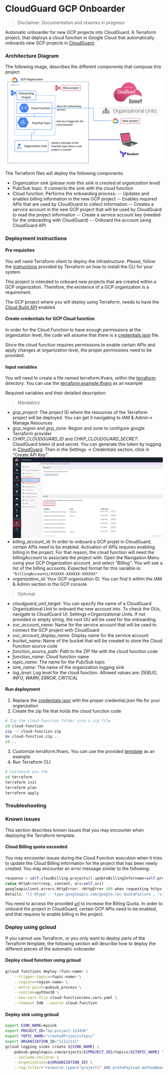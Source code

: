 # CloudGuard GCP Onboarder
> Disclaimer: Documentation and reworks in progress

Automatic onboarder for new GCP projects into CloudGuard. A Terraform project,
that deploys a cloud function in Google Cloud that automatically onboards new
GCP projects in [CloudGuard](https://secure.dome9.com/v2/).

### Architecture Diagram

The following image, describes the different components that compose this project
![Architecture](doc/img/architecture.png)

The Terraform files will deploy the following components:
- Organization sink (*please note this sink is created at organization level*)
- Pub/Sub topic. It connects the sink with the cloud function
- Cloud function. Performs the onboarding process:
-- Updates and enables billing information in the new GCP project
-- Enables required APIs that are used by CloudGuard to collect information
-- Creates a service account in the new GCP project that will be used by
CloudGuard to read the project information
-- Create a service account key (needed for the onboarding with CloudGuard)
-- Onboard the account using CloudGuard API

### Deployment instructions

#### Pre requisites

You will need Terraform client to deploy the infrastructure. Please, follow
the [instructions](https://learn.hashicorp.com/tutorials/terraform/install-cli)
provided by Terraform on how to install the CLI for your system.

This project is intended to onboard new projects that are created within a GCP
organization. Therefore, the existence of a GCP organization is a requirement.

The GCP project where you will deploy using Terraform, needs to have the [Cloud
Build API](https://cloud.google.com/cloud-build/docs/api/reference/rest)
enabled.

#### Create credentials for GCP Cloud function

In order for the Cloud Function to have enough permissions at the organization
level, the code will assume that there is a
[credentials.json](cloud-function/credentials/credentials.json) file.

Since the cloud function requires permissions to enable certain APIs and apply
changes at organization level, the proper permissions need to be provided.

#### Input variables
You will need to create a file named terraform.tfvars, within the
[terraform](terraform) directory. You can use the
[terraform.example.tfvars](terraform.example.tfvars) as an example

Required variables and their detailed description:
> Mandatory
- *gcp_project*: The project ID where the resources of the Terraform project
  will be deployed. You can get it navigating to IAM & Admin-> Manage Resources
- *gcp_region* and *gcp_zone*: Region and zone to configure google Terraform
  provider
- *CHKP_CLOUDGUARD_ID* and *CHKP_CLOUDGUARD_SECRET*: CloudGuard token id and
  secret. You can generate this token by logging in
  [CloudGuard](https://secure.dome9.com/v2/). Then in the Settings ->
  Credentials section, click in "Create API Key".
![Create CloudGuard credential](doc/img/create_cg_api_key.png)
- *billing_account_id*: In order to onboard a GCP projet in CloudGuard, certain
  APIs need to be enabled. Activation of APIs requires enabling billing in the
  project. For that reason, the cloud function will need the billingAccount to
  associate the project with. Open the Navigation Menu using your GCP
  Organization account, and select _"Billing"_. You will see a list of the
  billing accounts. Expected format for this variable is:
  ```"billingAccounts/XXXXXX-XXXXXX-XXXXXX"```
- *organization_id*: Your GCP organization ID. You can find it within the IAM &
  Admin section in the GCP console

>Optional
- *cloudguard_unit_target*: You can specify the name of a CloudGuard
  Organizational Unit to onboard the new account into. To check the OUs,
  navigate to CloudGuard UI: Settings->Organizational Units. If not provided or
  empty string, the root OU will be used for the onboarding.
- *svc_account_name*: Name for the service account that will be used to connect the GCP project with CloudGuard
- *svc_account_display_name*: Display name for the service account
- *bucket_name*: Name of the bucket that will be created to store the Cloud
  Function source code
- *function_source_path*: Path to the ZIP file with the cloud function code
- *function_name*: Cloud function name
- *topic_name*: The name for the Pub/Sub topic
- *sink_name*: The name of the organization logging sink
- *log_level*: Log level for the cloud function. Allowed values are: _DEBUG_,
  _INFO_, _WARN_, _ERROR_, _CRITICAL_

#### Run deployment

1. Replace the [credentials.json](cloud-function/credentials/credential.json) with the proper credential.json file for your organization
2. Create the zip file that holds the cloud function code
```bash
# Zip the cloud-function folder into a zip file
cd cloud-function
zip -r cloud-function.zip
mv cloud-function.zip ..
cd ..
```
3. Customize terraform.tfvars. You can use the provided
[template](terraform/terraform.example.tfvars) as an example
4. Run Terraform CLI
```bash
# Customize you the
cd terraform
terraform init
terraform plan
terraform apply
```

### Troubleshooting

### Known issues

This section describes known issues that you may encounter when deploying the
Terraform template.

#### Cloud Billing quota exceeded
You may encounter issues during the Cloud Function execution when it tries to
update the Cloud Billing information for the project that has been newly
created. You may encounter an error message similar to the following:

```python
response = self.cloudbilling.projects().updateBillingInfo(name=self.project, body=billing_info).execute()
raise HttpError(resp, content, uri=self.uri)
googleapiclient.errors.HttpError: <HttpError 400 when requesting https://cloudbilling.googleapis.com/v1/projects/<project-id>/billingInfo?alt=json returned "Precondition check failed.".
Details: "[{'@type': 'type.googleapis.com/google.rpc.QuotaFailure', 'violations': [{'subject': 'billingAccounts/XXXXXX-XXXXXX-XXXXXX', 'description': 'Cloud billing quota exceeded: https://support.google.com/code/contact/billing_quota_increase'}]}]",
```

You need to access the provided [url](https://support.google.com/code/contact/billing_quota_increase) to
increase the Billing Quota. In order to onboard the project in CloudGuard,
certain GCP APIs need to be enabled, and that requires to enable billing in the
project.

### Deploy using gcloud

If you cannot use Terraform, or you only want to deploy parts of the Terraform template, the following section will describe how to deploy the different pieces of the automatic onboarder
#### Deploy cloud function using gcloud

```bash
gcloud functions deploy <func-name> \
    --trigger-topic=<topic-name> \
    --region=<region-name> \
    --entry-point=pubsub_process \
    --runtime=python38 \
    --env-vars-file cloud-function/env.vars.yaml \
    --timeout 540 --source cloud-function
```

#### Deploy sink using gcloud

```bash
export SINK_NAME=mysink
export PROJECT_ID="my-project-123456"
export TOPIC_NAME="createdProjectsTopic"
export ORGANIZATION_ID="11111111"
gcloud logging sinks create ${SINK_NAME} \
    pubsub.googleapis.com/projects/${PROJECT_ID}/topics/${TOPIC_NAME} \
    --include-children \
    --organization=${ORGANIZATION_ID} \
    --log-filter="resource.type=\"project\" AND protoPayload.methodName=\"CreateProject\""
```
